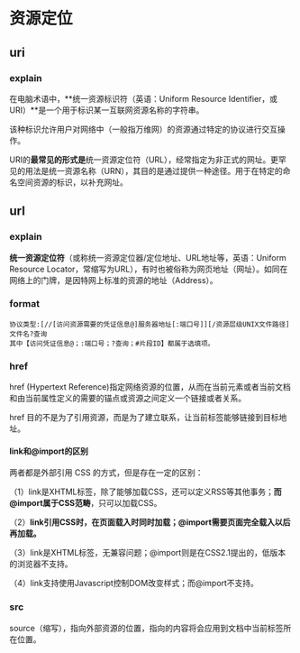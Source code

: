 # 资源定位

## uri

### explain

在电脑术语中，**统一资源标识符（英语：Uniform Resource Identifier，或URI）**是一个用于标识某一互联网资源名称的字符串。

 该种标识允许用户对网络中（一般指万维网）的资源通过特定的协议进行交互操作。

URI的**最常见的形式是**统一资源定位符（URL），经常指定为非正式的网址。更罕见的用法是统一资源名称（URN），其目的是通过提供一种途径。用于在特定的命名空间资源的标识，以补充网址。



## url

### explain

**统一资源定位符**（或称统一资源定位器/定位地址、URL地址等，英语：Uniform Resource Locator，常缩写为URL），有时也被俗称为网页地址（网址）。如同在网络上的门牌，是因特网上标准的资源的地址（Address）。

### format

```
协议类型:[//[访问资源需要的凭证信息@]服务器地址[:端口号]][/资源层级UNIX文件路径]文件名?查询
其中【访问凭证信息@；:端口号；?查询；#片段ID】都属于选填项。
```





### href

href (Hypertext Reference)指定网络资源的位置，从而在当前元素或者当前文档和由当前属性定义的需要的锚点或资源之间定义一个链接或者关系。

href 目的不是为了引用资源，而是为了建立联系，让当前标签能够链接到目标地址。

####  link和@import的区别

两者都是外部引用 CSS 的方式，但是存在一定的区别：

（1）link是XHTML标签，除了能够加载CSS，还可以定义RSS等其他事务；**而@import属于CSS范畴**，只可以加载CSS。

（2）**link引用CSS时，在页面载入时同时加载；@import需要页面完全载入以后再加载。**

（3）link是XHTML标签，无兼容问题；@import则是在CSS2.1提出的，低版本的浏览器不支持。

（4）link支持使用Javascript控制DOM改变样式；而@import不支持。

### src

source（缩写），指向外部资源的位置，指向的内容将会应用到文档中当前标签所在位置。





